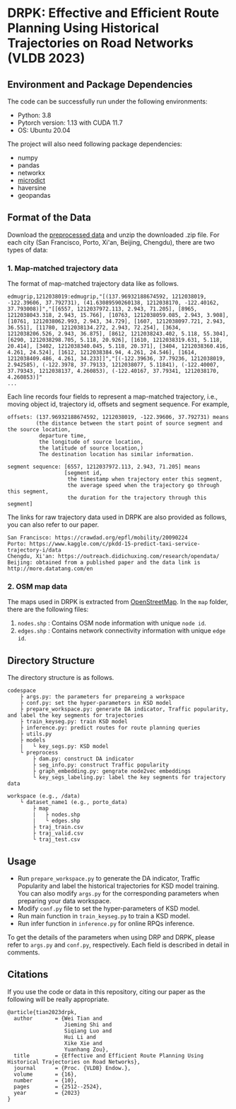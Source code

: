# DRPK: Effective and Efficient Route Planning Using Historical Trajectories on Road Networks (VLDB 2023)

## Environment and Package Dependencies
The code can be successfully run under the following environments:
- Python: 3.8
- Pytorch version: 1.13 with CUDA 11.7
- OS: Ubuntu 20.04

The project will also need following package dependencies:
- numpy
- pandas
- networkx
- [microdict](https://github.com/touqir14/Microdict)
- haversine
- geopandas


## Format of the Data

Download the [preprocessed data](https://connectpolyu-my.sharepoint.com/:f:/g/personal/21037065r_connect_polyu_hk/EgvyOyo1eWNEjPcSjSsVM-0BQGVrfuA0NdTV8ocg6QsaJA?e=gGCXCf) and unzip the downloaded .zip file. For each city (San Francisco, Porto, Xi'an, Beijing, Chengdu), there are two types of data:

### 1. Map-matched trajectory data
The format of map-matched trajectory data like as follows.

```angular2html
edmugrip,1212038019:edmugrip,"[(137.96932188674592, 1212038019, -122.39606, 37.792731), (41.63089590260138, 1212038170, -122.40162, 37.793008)]","[[6557, 1212037972.113, 2.943, 71.205], [8965, 1212038043.318, 2.943, 15.766], [10763, 1212038059.085, 2.943, 3.908], [10761, 1212038062.993, 2.943, 34.729], [1607, 1212038097.721, 2.943, 36.551], [11780, 1212038134.272, 2.943, 72.254], [3634, 1212038206.526, 2.943, 36.875], [8612, 1212038243.402, 5.118, 55.304], [6290, 1212038298.705, 5.118, 20.926], [1610, 1212038319.631, 5.118, 20.414], [3402, 1212038340.045, 5.118, 20.371], [3404, 1212038360.416, 4.261, 24.524], [1612, 1212038384.94, 4.261, 24.546], [1614, 1212038409.486, 4.261, 34.233]]","[(-122.39636, 37.79236, 1212038019, 2.942585), (-122.3978, 37.79133, 1212038077, 5.11841), (-122.40007, 37.79343, 1212038137, 4.260853), (-122.40167, 37.79341, 1212038170, 4.260853)]"
...
```
Each line records four fields to represent a map-matched trajectory, i.e., moving object id, trajectory id, offsets and segment sequence. For example,

```angular2html
offsets: (137.96932188674592, 1212038019, -122.39606, 37.792731) means 
         (the distance between the start point of source segment and the source location,
          departure time,
          the longitude of source location,
          the latitude of source location,)
          The destination location has similar information.

segment sequence: [6557, 1212037972.113, 2.943, 71.205] means 
                  [segment id,
                   the timestamp when trajectory enter this segment,
                   the average speed when the trajectory go through this segment,
                   the duration for the trajectory through this segment]
```

The links for raw trajectory data used in DRPK are also provided as follows, you can also refer to our paper.
```
San Francisco: https://crawdad.org/epfl/mobility/20090224
Porto: https://www.kaggle.com/c/pkdd-15-predict-taxi-service-trajectory-i/data
Chengdu, Xi'an: https://outreach.didichuxing.com/research/opendata/
Beijing: obtained from a published paper and the data link is http://more.datatang.com/en
```

### 2. OSM map data
The maps used in DRPK is extracted from [OpenStreetMap](http://www.openstreetmap.org/export#). In the `map` folder, there are the following files:

1. `nodes.shp` : Contains OSM node information with unique `node id`.
2. `edges.shp` : Contains network connectivity information with unique `edge id`.


## Directory Structure
The directory structure is as follows.
```
codespace
    ├ args.py: the parameters for prepareing a workspace
    ├ conf.py: set the hyper-parameters in KSD model
    ├ prepare_workspace.py: generate DA indicator, Traffic popularity, and label the key segments for trajectories
    ├ train_keyseg.py: train KSD model
    ├ inference.py: predict routes for route planning queries
    ├ utils.py
    ├ models
    |   └ key_segs.py: KSD model
    └ preprocess
        ├ dam.py: construct DA indicator
        ├ seg_info.py: construct Traffic popularity
        ├ graph_embedding.py: gengrate node2vec embeddings
        └ key_segs_labeling.py: label the key segments for trajectory data
        
workspace (e.g., /data)
    └ dataset_name1 (e.g., porto_data)
        ├ map
        |   ├ nodes.shp
        |   └ edges.shp
        ├ traj_train.csv
        ├ traj_valid.csv
        └ traj_test.csv
```

## Usage
- Run `prepare_workspace.py` to generate the DA indicator, Traffic Popularity and label the historical trajectories for KSD model training. You can also modify `args.py` for the corresponding parameters when preparing your data workspace.
- Modify `conf.py` file to set the hyper-parameters of KSD model.
- Run main function in `train_keyseg.py` to train a KSD model.
- Run infer function in `inference.py` for online RPQs inference.

To get the details of the parameters when using DRP and DRPK, please refer to `args.py` and `conf.py`, respectively. Each field is described in detail in comments.

## Citations
If you use the code or data in this repository, citing our paper as the following will be really appropriate.
```
@article{tian2023drpk,
  author       = {Wei Tian and
                  Jieming Shi and
                  Siqiang Luo and
                  Hui Li and
                  Xike Xie and
                  Yuanhang Zou},
  title        = {Effective and Efficient Route Planning Using Historical Trajectories on Road Networks},
  journal      = {Proc. {VLDB} Endow.},
  volume       = {16},
  number       = {10},
  pages        = {2512--2524},
  year         = {2023}
}
```
